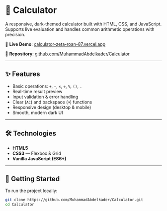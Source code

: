 # 🧮 Calculator

A responsive, dark-themed calculator built with HTML, CSS, and JavaScript.  
Supports live evaluation and handles common arithmetic operations with precision.

🔗 **Live Demo**: [calculator-zeta-roan-87.vercel.app](https://calculator-zeta-roan-87.vercel.app/)

📁 **Repository**: [github.com/MuhammadAbdelkader/Calculator](https://github.com/MuhammadAbdelkader/Calculator)

---

## ✨ Features

- Basic operations: `+`, `−`, `×`, `÷`, `%`, `()`, `.`
- Real-time result preview
- Input validation & error handling
- Clear (`AC`) and backspace (`⌫`) functions
- Responsive design (desktop & mobile)
- Smooth, modern dark UI

---

## 🛠️ Technologies

- **HTML5**
- **CSS3** — Flexbox & Grid
- **Vanilla JavaScript (ES6+)**

---

## 🚀 Getting Started

To run the project locally:

```bash
git clone https://github.com/MuhammadAbdelkader/Calculator.git
cd Calculator
```
